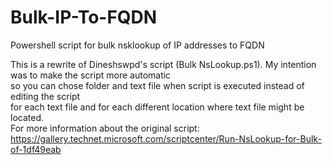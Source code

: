 # Bulk-IP-To-FQDN
Powershell script for bulk nsklookup of IP addresses to FQDN

This is a rewrite of Dineshswpd's script (Bulk NsLookup.ps1). My intention was to make the script more automatic                     
so you can chose folder and text file when script is executed instead of editing the script                                          
for each text file and for each different location where text file might be located.                                                   
For more information about the original script: https://gallery.technet.microsoft.com/scriptcenter/Run-NsLookup-for-Bulk-of-1df49eab  



